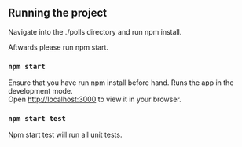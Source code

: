 ## Running the project

Navigate into the ./polls directory and run npm install.

Aftwards please run npm start.

### `npm start`

Ensure that you have run npm install before hand.
Runs the app in the development mode.\
Open [http://localhost:3000](http://localhost:3000) to view it in your browser.

### `npm start test`

Npm start test will run all unit tests.
